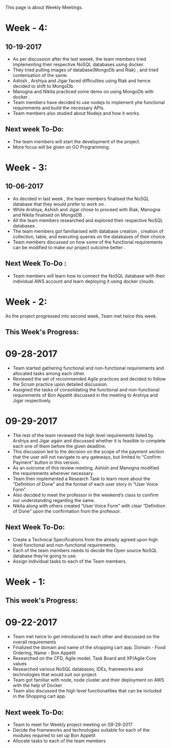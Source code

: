 This page is about Weekly Meetings.
# Week - 4: 
## 10-19-2017
  * As per discussion after the last weeek, the team members tried implementing their respective NoSQL databases using docker.
  * They tried pulling images of database(MongoDb and Riak) , and tried conterisation of the same.
  * Ashish , Arshiya and Jigar faced difficulties using Riak and hence decided to shift to MongoDb.
  * Manogna and Nikita practiced some demo on using MongoDb with docker .
  * Team members have decided to use nodejs to implement yhe functional requirements and build the necessary APIs.
  * Team members also studied about Nodejs and how it works.
## Next week To-Do:
  * The team members will start the development of the project.
  * More focus will be given on GO Programming.
  
  # Week  - 3:
## 10-06-2017
   * As decided in last week , the team members finalised the NoSQL database that they would prefer to work on . 
   * While Arshiya, Ashish and Jigar chose to proceed with Riak, Manogna and Nikita finalised on MongoDB .
   * All the team members researched and explored their respective NoSQL databases . 
   * The team members got familiarised with database creation , creation of collection, table, and executing queries on the databases of      their choice.
   * Team members discussed on how some of the functional requirements can be modified to make our project outcome better . 
 ## Next Week To-Do :
   * Team members will learn how to connect the NoSQL database with their individual AWS account and learn deploying it using docker          clouds.
   
# Week - 2:  
As the project progressed into second week, Team met twice this week.
## This Week's Progress:
# 09-28-2017
   * Team started gathering functional and non-functional requirements and allocated tasks among each other.
   * Reviewed the set of recommended Agile practices and decided to follow the Scrum practice upon detailed discussion.
   * Assigned the tasks of consolidating the functional and non-functional requirements of Bon Appétit discussed in the meeting  to Arshiya and Jigar respectively.

# 09-29-2017
   * The rest of the team reviewed the high level requirements listed by Arshiya and Jigar again and discussed whether it is feasible to complete each one of them before the given deadline.
   * This discussion led to the decision on the scope of the payment section that the user will not navigate to any gateways, but limited to “Confirm Payment” button in this version.
   * As an outcome of this review meeting, Ashish and Manogna modified the requirements wherever necessary.
   * Team then implemented a Research Task to learn more about the “Definition of Done” and the format of each user story in “User Voice Form”.
   * Also decided to meet the professor in the weekend’s class to confirm our understanding regarding the same.
   * Nikita along with others created “User Voice Form” with clear “Definition of Done” upon the confirmation from the professor.
 
## Next Week To-Do:
   *  Create a Technical Specifications from the already agreed upon high level functional and non-functional requirements.
   *  Each of the team members needs to decide the Open source NoSQL database they’re going to use.
   *  Assign individual tasks to each of the Team members.


# Week - 1: 
## This week's Progress:
# 09-22-2017
   * Team met twice to get introduced to each other and discussed on the overall requirements
   * Finalized the domain and name of the shopping cart app.
     Domain - Food Ordering,
     Name - Bon Appétit 
   * Researched on the CFD, Agile model, Task Board and XP/Agile Core values
   * Researched various NoSQL databases, IDEs, frameworks and technologies that would suit our project.
   * Team got familiar with node, node cluster and their deployment on AWS with the help of Docker.
   * Team also discussed the high level functionalities that can be included in the Shopping cart app.
      
## Next week To-Do: 
   * Team to meet for Weekly project meeting on 09-29-2017
   * Decide the frameworks and technologies suitable for each of the modules required to set up Bon Appétit
   * Allocate tasks to each of the team members
  
